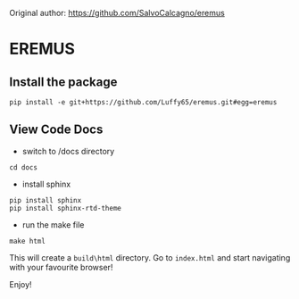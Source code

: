 Original author: https://github.com/SalvoCalcagno/eremus


# EREMUS

## Install the package
```
pip install -e git+https://github.com/Luffy65/eremus.git#egg=eremus
```

## View Code Docs
- switch to /docs directory
```
cd docs
```
- install sphinx
```
pip install sphinx
pip install sphinx-rtd-theme
```
- run the make file
```
make html
```
This will create a `build\html` directory. 
Go to `index.html` and start navigating with your favourite browser!

Enjoy!

